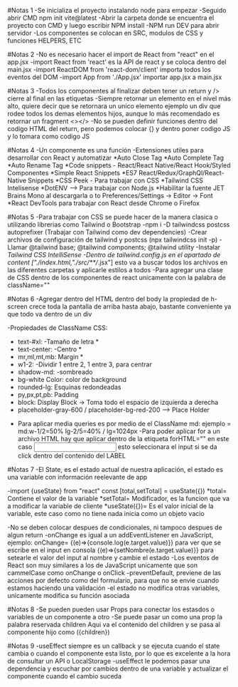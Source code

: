 #Notas 1
-Se inicializa el proyecto instalando node para empezar
-Seguido abrir CMD npm init vite@latest
-Abrir la carpeta donde se encuentra el proyecto con CMD y luego escribir NPM install
-NPM run DEV para abrir servidor
-Los componentes se colocan en SRC, modulos de CSS y funciones HELPERS, ETC

#Notas 2
-No es necesario hacer el import de React from "react" en el app.jsx
-import React from 'react' es la API de react y se coloca dentro del main.jsx
-import ReactDOM from 'react-dom/client' importa todos los eventos del DOM
-import App from './App.jsx' importar app.jsx a main.jsx

#Notas 3
-Todos los componentes al finalizar deben tener un return y /> cierre al final en las etiquetas
-Siempre retornar un elemento en el nivel más alto, quiere decir que se retornara un unico elemento ejemplo un div que rodee todos los demas elementos hijos, aunque lo más recomendado es retornar un fragment <></>
-No se pueden definir funciones dentro del codigo HTML del return, pero podemos colocar {} y dentro poner codigo JS y lo tomara como codigo JS

#Notas 4
-Un componente es una función
-Extensiones utiles para desarrollar con React y automatizar
*Auto Close Tag
*Auto Complete Tag
*Auto Rename Tag
*Code snippets - React/React Native/React Hook/Styled Componentes
*Simple React Snippets
*ES7 React/Redux/GraphQl/React-Native Snippets
*CSS Peek - Para trabajar con CSS
*Tailwind CSS Intelisense
*DotENV --> Para trabajar con Node.js
*Habilitar la fuente JET Brains Mono al descargarla o to Preferences/Settings → Editor → Font
*React DevTools para trabajar con React desde Chrome o Firefox

#Notas 5
-Para trabajar con CSS se puede hacer de la manera clasica o utilizando librerias como Tailwind o Bootstrap
-npm i -D tailwindcss postcss autoprefixer (Trabajar con Tailwind como dev dependencies)
-Crear archivos de configuración de tailwind y postcss (npx tailwindcss init -p)
-Llamar @tailwind base; @tailwind components; @tailwind utility
-Instalar _Tailwind CSS IntelliSense
-Dentro de tailwind.config.js en el apartado de content ["./index.html,"./src/\*\*/_.jsx"] esto va a buscar todos los archivos en las diferentes carpetas y aplicarle estilos a todos
-Para agregar una clase de CSS dentro de los componentes de react unicamente con la palabra de className=""

#Notas 6
-Agregar dentro del HTML dentro del body la propiedad de h-screen crece toda la pantalla de arriba hasta abajo, bastante conveniente ya que todo va dentro de un div

-Propiedades de ClassName CSS:
* text-#xl: -Tamaño de letra *
* text-center: -Centro *
* mr,ml,mt,mb: Margin *
* w1-2: -Dividir 1 entre 2, 1 entre 3, para centrar
* shadow-md: -sombreado
* bg-white Color: color de background
* rounded-lg: Esquinas redondeadas
* py,px,pt,pb: Padding
* block: Display Block -> Toma todo el espacio de izquierda a derecha
* placeholder-gray-600 / placeholder-bg-red-200 --> Place Holder    

- Para aplicar media queries es por medio de el ClassName md: ejemplo = md:w-1/2=50% lg-2/5=40%  / lg=1024px
-Para poder aplicar for a un archivo HTML hay que aplicar dentro de la etiqueta forHTML="" en este caso <label forHTML="mascota"></label> <input id="mascota"> esto seleccionara el input si se da click dentro del contenido del LABEL

#Notas 7
-El State, es el estado actual de nuestra aplicación, el estado es una variable con información reelevante de app 

-import {useState} from "react"
const [total,setTotal] = useState({})
*total= Contiene el valor de la variable
*setTotal= Modificador, es la funcion que va a modificar la variable de cliente
*useState({})= Es el valor inicial de la variable, este caso como no tiene nada inicia como un objeto vacio 

-No se deben colocar despues de condicionales, ni tampoco despues de algun return
-onChange es igual a un addEventListener en JavaScript, ejemplo: onChange= 
{(e)=>{console.log(e.target.value)}} para ver que se escribe en el input en consola
{(e)=>{setNombre(e.target.value)}} para setearle el valor del input al nombre y cambie el estado
-Los eventos de React son muy similares a los de JavaScript unicamente que son cammelCase como onChange o onClick
-preventDefault, previene de las acciones por defecto como del formulario, para que no se envie cuando estamos haciendo una validación
-el estado no modifica otras variables, unicamente modifica su función asociada

#Notas 8
-Se pueden pueden usar Props para conectar los estasdos o variables de un componente a otro 
-Se puede pasar un como una prop la palabra reservada children 
<Error>Aqui va el contenido del children</Error> y se pasa al componente hijo como ({children})

#Notas 9
-useEffect siempre es un callback y se ejecuta cuando el state cambia o cuando el componente esta listo, por lo que es excelente a la hora de consultar un API o LocalStorage
-useEffect le podemos pasar una dependencia y escuchar por cambios dentro de una variable y actualizar el componente cuando el cambio suceda